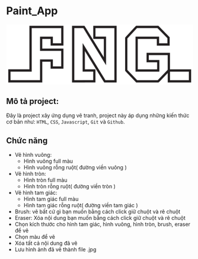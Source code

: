 # Paint_App

<img src="https://github.com/lequocthinh-Genesis/FNG-demo-1/blob/master/assets/img/FNG-logo.png?raw=true">

## Mô tả project:

Đây là project xây ứng dụng vẽ tranh, project này áp dụng những kiến thức cơ bản như: `HTML`, `CSS`, `Javascript`, `Git` và `Github`.

## Chức năng

- Vẽ hình vuông:
  - Hình vuông full màu
  - Hình vuông rỗng ruột( đường viền vuông )
- Vẽ hình tròn:
  - Hình tròn full màu
  - Hình tròn rỗng ruột( đường viền tròn )
- Vẽ hình tam giác:
  - Hình tam giác full màu
  - Hình tam giác rỗng ruột( đường viền tam giác )
- Brush: vẽ bất cứ gì bạn muốn bằng cách click giữ chuột và rê chuột
- Eraser: Xóa nội dung bạn muốn bằng cách click giữ chuột và rê chuột
- Chọn kích thước cho hình tam giác, hình vuông, hình tròn, brush, eraser để vẽ
- Chọn màu để vẽ
- Xóa tất cả nội dung đã vẽ
- Lưu hình ảnh đã vẽ thành file .jpg
